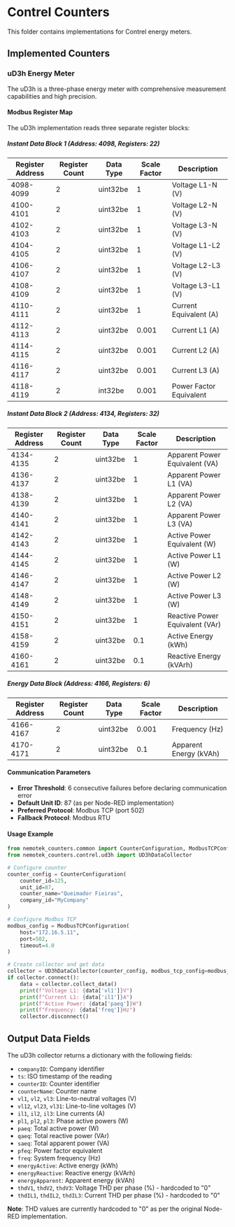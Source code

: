 # Contrel Counters

This folder contains implementations for Contrel energy meters.

## Implemented Counters

### uD3h Energy Meter

The uD3h is a three-phase energy meter with comprehensive measurement capabilities and high precision.

#### Modbus Register Map

The uD3h implementation reads three separate register blocks:

##### Instant Data Block 1 (Address: 4098, Registers: 22)

| Register Address | Register Count | Data Type | Scale Factor | Description |
|------------------|----------------|-----------|--------------|-------------|
| 4098-4099 | 2 | uint32be | 1 | Voltage L1-N (V) |
| 4100-4101 | 2 | uint32be | 1 | Voltage L2-N (V) |
| 4102-4103 | 2 | uint32be | 1 | Voltage L3-N (V) |
| 4104-4105 | 2 | uint32be | 1 | Voltage L1-L2 (V) |
| 4106-4107 | 2 | uint32be | 1 | Voltage L2-L3 (V) |
| 4108-4109 | 2 | uint32be | 1 | Voltage L3-L1 (V) |
| 4110-4111 | 2 | uint32be | 1 | Current Equivalent (A) |
| 4112-4113 | 2 | uint32be | 0.001 | Current L1 (A) |
| 4114-4115 | 2 | uint32be | 0.001 | Current L2 (A) |
| 4116-4117 | 2 | uint32be | 0.001 | Current L3 (A) |
| 4118-4119 | 2 | int32be | 0.001 | Power Factor Equivalent |

##### Instant Data Block 2 (Address: 4134, Registers: 32)

| Register Address | Register Count | Data Type | Scale Factor | Description |
|------------------|----------------|-----------|--------------|-------------|
| 4134-4135 | 2 | uint32be | 1 | Apparent Power Equivalent (VA) |
| 4136-4137 | 2 | uint32be | 1 | Apparent Power L1 (VA) |
| 4138-4139 | 2 | uint32be | 1 | Apparent Power L2 (VA) |
| 4140-4141 | 2 | uint32be | 1 | Apparent Power L3 (VA) |
| 4142-4143 | 2 | uint32be | 1 | Active Power Equivalent (W) |
| 4144-4145 | 2 | uint32be | 1 | Active Power L1 (W) |
| 4146-4147 | 2 | uint32be | 1 | Active Power L2 (W) |
| 4148-4149 | 2 | uint32be | 1 | Active Power L3 (W) |
| 4150-4151 | 2 | uint32be | 1 | Reactive Power Equivalent (VAr) |
| 4158-4159 | 2 | uint32be | 0.1 | Active Energy (kWh) |
| 4160-4161 | 2 | uint32be | 0.1 | Reactive Energy (kVArh) |

##### Energy Data Block (Address: 4166, Registers: 6)

| Register Address | Register Count | Data Type | Scale Factor | Description |
|------------------|----------------|-----------|--------------|-------------|
| 4166-4167 | 2 | uint32be | 0.001 | Frequency (Hz) |
| 4170-4171 | 2 | uint32be | 0.1 | Apparent Energy (kVAh) |

#### Communication Parameters

- **Error Threshold**: 6 consecutive failures before declaring communication error
- **Default Unit ID**: 87 (as per Node-RED implementation)
- **Preferred Protocol**: Modbus TCP (port 502)
- **Fallback Protocol**: Modbus RTU

#### Usage Example

```python
from nemotek_counters.common import CounterConfiguration, ModbusTCPConfiguration
from nemotek_counters.contrel.ud3h import UD3hDataCollector

# Configure counter
counter_config = CounterConfiguration(
    counter_id=125,
    unit_id=87,
    counter_name="Queimador Fieiras",
    company_id="MyCompany"
)

# Configure Modbus TCP
modbus_config = ModbusTCPConfiguration(
    host="172.16.5.11",
    port=502,
    timeout=4.0
)

# Create collector and get data
collector = UD3hDataCollector(counter_config, modbus_tcp_config=modbus_config)
if collector.connect():
    data = collector.collect_data()
    print(f"Voltage L1: {data['vl1']}V")
    print(f"Current L1: {data['il1']}A")
    print(f"Active Power: {data['paeq']}W")
    print(f"Frequency: {data['freq']}Hz")
    collector.disconnect()
```

## Output Data Fields

The uD3h collector returns a dictionary with the following fields:

- `companyID`: Company identifier
- `ts`: ISO timestamp of the reading
- `counterID`: Counter identifier
- `counterName`: Counter name
- `vl1`, `vl2`, `vl3`: Line-to-neutral voltages (V)
- `vl12`, `vl23`, `vl31`: Line-to-line voltages (V)
- `il1`, `il2`, `il3`: Line currents (A)
- `pl1`, `pl2`, `pl3`: Phase active powers (W)
- `paeq`: Total active power (W)
- `qaeq`: Total reactive power (VAr)
- `saeq`: Total apparent power (VA)
- `pfeq`: Power factor equivalent
- `freq`: System frequency (Hz)
- `energyActive`: Active energy (kWh)
- `energyReactive`: Reactive energy (kVArh)
- `energyApparent`: Apparent energy (kVAh)
- `thdV1`, `thdV2`, `thdV3`: Voltage THD per phase (%) - hardcoded to "0"
- `thdIL1`, `thdIL2`, `thdIL3`: Current THD per phase (%) - hardcoded to "0"

**Note**: THD values are currently hardcoded to "0" as per the original Node-RED implementation.